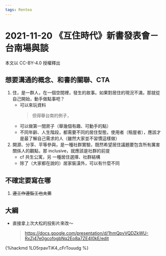 ```yaml
---
tags: Rentea
---
```

# 2021-11-20 《互住時代》新書發表會－台南場與談

本文以 CC-BY-4.0 授權釋出


## 想要溝通的概念、和書的關聯、CTA

1. 住，是一群人，在一個空間裡，發生的故事。如果對居住的現況不滿，那就從自己開始，動手做點事吧？
   - 可以來玩資料
     > 但得舉台南的例子，
   - 可以做第一間房子（舉幾個有趣、可動手的點）
   - 不同年齡、人生階段，都需要不同的居住型態，使用者（租屋者），應該才是最了解自己需求的人（雖然大家並不習慣這樣做）
3. 開源、分享、平等參與，是一種社群實驗，既然希望居住議題要包含所有厲害關係人的觀點，那 inclusive，就應該是社群的前提
   - cf 共生公寓，另 一種居住選擇、社群結構
   - 除了（大家都在說的）居家裝潢外，可以有什麼不同

## 不確定要寫在哪

1. ~~邊工作邊監工也太累~~

## 大綱

- 直接拿上次大松的投影片來改～
  > https://docs.google.com/presentation/d/1hmQpvVQDZkWU-RxZj47e0gcofogbNq2Eo8a7ZE4I0kE/edit

{%hackmd 1LO5rpavTiK4_cFrTouudg %}
